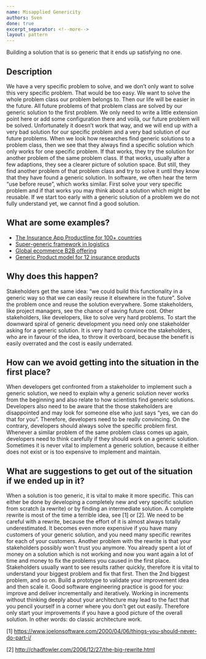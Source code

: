 ```yaml
---
name: Misapplied Genericity
authors: Sven
done: true
excerpt_separator: <!--more-->
layout: pattern
---
```

Building a solution that is so generic that it ends up satisfying no one.<!--more-->

## Description
We have a very specific problem to solve, and we don’t only want to solve this very specific problem. That would be too easy. We want to solve the whole problem class our problem belongs to. Then our life will be easier in the future. All future problems of that problem class are solved by our generic solution to the first problem. We only need to write a little extension point here or add some configuration there and voilà, our future problem will be solved. 
Unfortunately it doesn’t work that way, and we will end up with a very bad solution for our specific problem and a very bad solution of our future problems. When we look how researches find generic solutions to a problem class, then we see that they always find a specific solution which only works for one specific problem. If that works, they try the solution for another problem of the same problem class. If that works, usually after a few adaptions, they see a clearer picture of solution space. But still, they find another problem of that problem class and try to solve it until they know that they have found a generic solution. In software, we often hear the term “use before reuse”, which works similar. First solve your very specific problem and if that works you may think about a solution which might be reusable. If we start too early with a generic solution of a problem we do not fully understand yet, we cannot find a good solution.

## What are some examples?
- [The Insurance App Productline for 100+ countries](../case_studies/the_insurance_app_productline_for_100+_countries.md)
- [Super-generic framework in logistics](../case_studies/super_generic_framework_in_logistics.md)
- [Global ecommerce B2B offering](../case_studies/global_ecommerce_b2b_offering.md)
- [Generic Product model for 12 insurance products](../case_studies/generic_product_model_for_12_insurance_products.md)

## Why does this happen?
Stakeholders get the same idea: “we could build this functionality in a generic way so that we can easily reuse it elsewhere in the future”. Solve the problem once and reuse the solution everywhere. Some stakeholders, like project managers, see the chance of saving future cost. Other stakeholders, like developers, like to solve very hard problems. To start the downward spiral of generic development you need only one stakeholder asking for a generic solution. It is very hard to convince the stakeholders, who are in favour of the idea, to throw it overboard, because the benefit is easily overrated and the cost is easily underrated.

## How can we avoid getting into the situation in the first place?
When developers get confronted from a stakeholder to implement such a generic solution, we need to explain why a generic solution never works from the beginning and also relate to how scientists find generic solutions. Developers also need to be aware that the those stakeholders are disappointed and may look for someone else who just says “yes, we can do that for you”. Therefore, developers need to be really convincing. 
On the contrary, developers should always solve the specific problem first. Whenever a similar problem of the same problem class comes up again, developers need to think carefully if they should work on a generic solution. Sometimes it is never vital to implement a generic solution, because it either does not exist or is too expensive to implement and maintain.

## What are suggestions to get out of the situation if we ended up in it?
When a solution is too generic, it is vital to make it more specific. This can either be done by developing a completely new and very specific solution from scratch (a rewrite) or by finding an intermediate solution. 
A complete rewrite is most of the time a terrible idea, see [1] or [2]. We need to be careful with a rewrite, because the effort of it is almost always totally underestimated. It becomes even more expensive if you have many customers of your generic solution, and you need many specific rewrites for each of your customers. Another problem with the rewrite is that your stakeholders possibly won't trust you anymore. You already spent a lot of money on a solution which is not working and now you want again a lot of time and money to fix the problems you caused in the first place. Stakeholders usually want to see results rather quickly, therefore it is vital to understand your biggest problem and fix that first. Then the 2nd biggest problem, and so on. Build a prototype to validate your improvement idea and then scale it. Good software engineering practice is good for you: improve and deliver incrementally and iteratively. Working in increments without thinking deeply about your architecture may lead to the fact that you pencil yourself in a corner where you don't get out easily. Therefore only start your improvements if you have a good picture of the overall solution. In other words: do classic architecture work.


[1] https://www.joelonsoftware.com/2000/04/06/things-you-should-never-do-part-i/

[2] http://chadfowler.com/2006/12/27/the-big-rewrite.html
